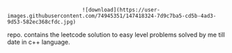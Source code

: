                             ![download](https://user-images.githubusercontent.com/74945351/147418324-7d9c7ba5-cd5b-4ad3-9d53-582ec368cfdc.jpg)
 
 
 
 repo. contains the leetcode solution to easy level problems solved by me till date in c++ language.
